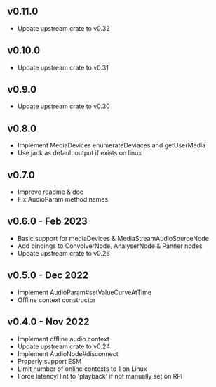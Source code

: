 ## v0.11.0

- Update upstream crate to v0.32

## v0.10.0

- Update upstream crate to v0.31

## v0.9.0

- Update upstream crate to v0.30

## v0.8.0

- Implement MediaDevices enumerateDeviaces and getUserMedia
- Use jack as default output if exists on linux

## v0.7.0

- Improve readme & doc
- Fix AudioParam method names

## v0.6.0 - Feb 2023

- Basic support for mediaDevices & MediaStreamAudioSourceNode
- Add bindings to ConvolverNode, AnalyserNode & Panner nodes
- Update upstream crate to v0.26

## v0.5.0 - Dec 2022

- Implement AudioParam#setValueCurveAtTime
- Offline context constructor 

## v0.4.0 - Nov 2022

- Implement offline audio context
- Update upstream crate to v0.24 
- Implement AudioNode#disconnect
- Properly support ESM
- Limit number of online contexts to 1 on Linux
- Force latencyHint to 'playback' if not manually set on RPi
